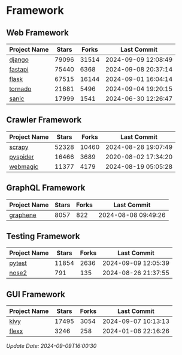 # Framework

## Web Framework
| Project Name | Stars | Forks | Last Commit |
| ------------ | ----- | ----- | ----------- |
| [django](https://github.com/django/django) | 79096 | 31514 | 2024-09-09 12:08:49 |
| [fastapi](https://github.com/fastapi/fastapi) | 75440 | 6368 | 2024-09-08 20:37:14 |
| [flask](https://github.com/pallets/flask) | 67515 | 16144 | 2024-09-01 16:04:14 |
| [tornado](https://github.com/tornadoweb/tornado) | 21681 | 5496 | 2024-09-04 19:20:15 |
| [sanic](https://github.com/sanic-org/sanic) | 17999 | 1541 | 2024-06-30 12:26:47 |

## Crawler Framework
| Project Name | Stars | Forks | Last Commit |
| ------------ | ----- | ----- | ----------- |
| [scrapy](https://github.com/scrapy/scrapy) | 52328 | 10460 | 2024-08-28 19:07:49 |
| [pyspider](https://github.com/binux/pyspider) | 16466 | 3689 | 2020-08-02 17:34:20 |
| [webmagic](https://github.com/code4craft/webmagic) | 11377 | 4179 | 2024-08-19 05:05:28 |

## GraphQL Framework
| Project Name | Stars | Forks | Last Commit |
| ------------ | ----- | ----- | ----------- |
| [graphene](https://github.com/graphql-python/graphene) | 8057 | 822 | 2024-08-08 09:49:26 |

## Testing Framework
| Project Name | Stars | Forks | Last Commit |
| ------------ | ----- | ----- | ----------- |
| [pytest](https://github.com/pytest-dev/pytest) | 11854 | 2636 | 2024-09-09 12:05:39 |
| [nose2](https://github.com/nose-devs/nose2) | 791 | 135 | 2024-08-26 21:37:55 |

## GUI Framework
| Project Name | Stars | Forks | Last Commit |
| ------------ | ----- | ----- | ----------- |
| [kivy](https://github.com/kivy/kivy) | 17495 | 3054 | 2024-09-07 10:13:13 |
| [flexx](https://github.com/flexxui/flexx) | 3246 | 258 | 2024-01-06 22:16:26 |

*Update Date: 2024-09-09T16:00:30*